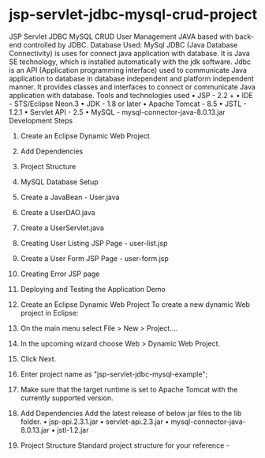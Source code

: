# jsp-servlet-jdbc-mysql-crud-project
JSP Servlet JDBC MySQL CRUD User Management
JAVA based with back-end controlled by JDBC. 
Database Used: MySql
JDBC (Java Database Connectivity) is uses for connect java application with database. It is Java SE technology, which is installed automatically with the jdk software. Jdbc is an API (Application programming interface) used to communicate Java application to database in database independent and platform independent manner. It provides classes and interfaces to connect or communicate Java application with database.
Tools and technologies used
•	JSP - 2.2 +
•	IDE - STS/Eclipse Neon.3
•	JDK - 1.8 or later
•	Apache Tomcat - 8.5
•	JSTL - 1.2.1
•	Servlet API - 2.5
•	MySQL - mysql-connector-java-8.0.13.jar
Development Steps
1.	Create an Eclipse Dynamic Web Project
2.	Add Dependencies
3.	Project Structure
4.	MySQL Database Setup
5.	Create a JavaBean - User.java
6.	Create a UserDAO.java
7.	Create a UserServlet.java
8.	Creating User Listing JSP Page - user-list.jsp
9.	Create a User Form JSP Page - user-form.jsp
10.	Creating Error JSP page
11.	Deploying and Testing the Application Demo
1. Create an Eclipse Dynamic Web Project
To create a new dynamic Web project in Eclipse:
1. On the main menu select File > New > Project....
2. In the upcoming wizard choose Web > Dynamic Web Project.
 
3. Click Next.
4. Enter project name as "jsp-servlet-jdbc-mysql-example";
5. Make sure that the target runtime is set to Apache Tomcat with the currently supported version. 
2. Add Dependencies
Add the latest release of below jar files to the lib folder.
•	jsp-api.2.3.1.jar
•	servlet-api.2.3.jar
•	mysql-connector-java-8.0.13.jar
•	jstl-1.2.jar
3. Project Structure
Standard project structure for your reference - 
 

